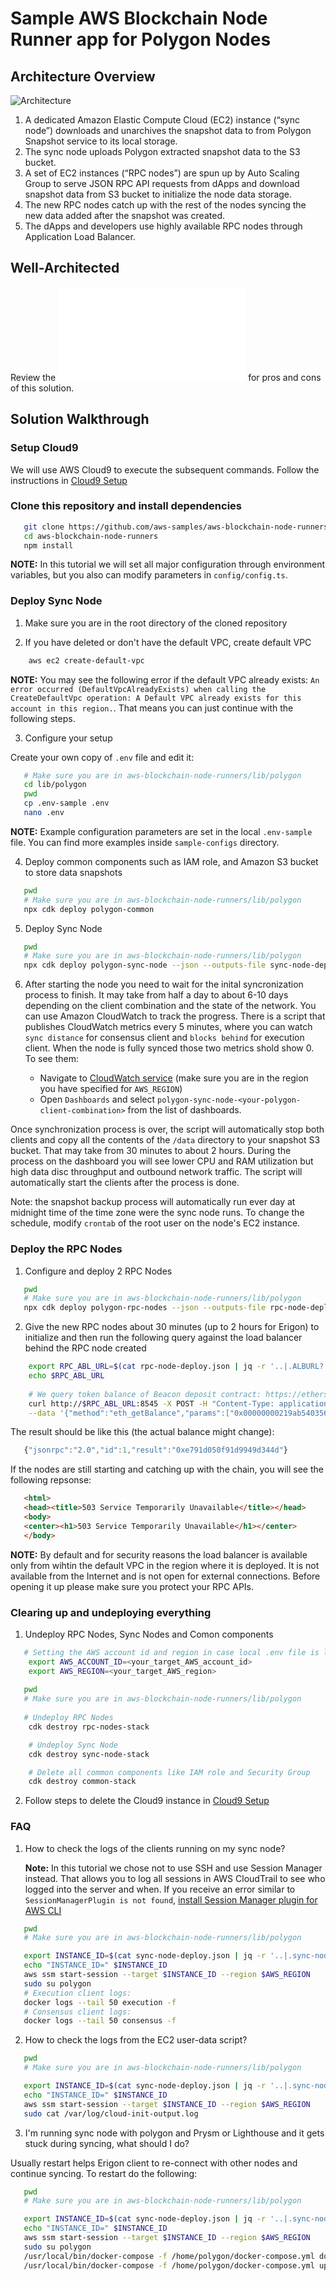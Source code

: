 # Sample AWS Blockchain Node Runner app for Polygon Nodes

## Architecture Overview

![Architecture](./doc/assets/Architecture.png)

1.	A dedicated Amazon Elastic Compute Cloud (EC2) instance (“sync node”) downloads and unarchives the snapshot data to from Polygon Snapshot service to its local storage.
2.	The sync node uploads Polygon extracted snapshot data to the S3 bucket.
3.	A set of EC2 instances (“RPC nodes”) are spun up by Auto Scaling Group to serve JSON RPC API requests from dApps and download snapshot data from S3 bucket to initialize the node data storage.
4.	The new RPC nodes catch up with the rest of the nodes syncing the new data added after the snapshot was created.
5.	The dApps and developers use highly available RPC nodes through Application Load Balancer.


## Well-Architected

Review the ![Well-Architected Checklist](./doc/assets/Well_Architected.md) for pros and cons of this solution.

## Solution Walkthrough

### Setup Cloud9

We will use AWS Cloud9 to execute the subsequent commands. Follow the instructions in [Cloud9 Setup](../../doc/setup-cloud9.md)

### Clone this repository and install dependencies

```bash
   git clone https://github.com/aws-samples/aws-blockchain-node-runners.git
   cd aws-blockchain-node-runners
   npm install
```

**NOTE:** In this tutorial we will set all major configuration through environment variables, but you also can modify parameters in `config/config.ts`.

### Deploy Sync Node

1. Make sure you are in the root directory of the cloned repository

2. If you have deleted or don't have the default VPC, create default VPC

```bash
    aws ec2 create-default-vpc
   ```

   **NOTE:** You may see the following error if the default VPC already exists: `An error occurred (DefaultVpcAlreadyExists) when calling the CreateDefaultVpc operation: A Default VPC already exists for this account in this region.`. That means you can just continue with the following steps.

3. Configure  your setup

Create your own copy of `.env` file and edit it:
```bash
   # Make sure you are in aws-blockchain-node-runners/lib/polygon
   cd lib/polygon
   pwd
   cp .env-sample .env
   nano .env
```
   **NOTE:** Example configuration parameters are set in the local `.env-sample` file. You can find more examples inside `sample-configs` directory.


4. Deploy common components such as IAM role, and Amazon S3 bucket to store data snapshots

```bash
   pwd
   # Make sure you are in aws-blockchain-node-runners/lib/polygon
   npx cdk deploy polygon-common
```

5. Deploy Sync Node

```bash
   pwd
   # Make sure you are in aws-blockchain-node-runners/lib/polygon
   npx cdk deploy polygon-sync-node --json --outputs-file sync-node-deploy.json
```

6. After starting the node you need to wait for the inital syncronization process to finish. It may take from half a day to about 6-10 days depending on the client combination and the state of the network. You can use Amazon CloudWatch to track the progress. There is a script that publishes CloudWatch metrics every 5 minutes, where you can watch `sync distance` for consensus client and `blocks behind` for execution client. When the node is fully synced those two metrics shold show 0. To see them:

    - Navigate to [CloudWatch service](https://console.aws.amazon.com/cloudwatch/) (make sure you are in the region you have specified for `AWS_REGION`)
    - Open `Dashboards` and select `polygon-sync-node-<your-polygon-client-combination>` from the list of dashboards.

Once synchronization process is over, the script will automatically stop both clients and copy all the contents of the `/data` directory to your snapshot S3 bucket. That may take from 30 minutes to about 2 hours. During the process on the dashboard you will see lower CPU and RAM utilization but high data disc throughput and outbound network traffic. The script will automatically start the clients after the process is done.

Note: the snapshot backup process will automatically run ever day at midnight time of the time zone were the sync node runs. To change the schedule, modify `crontab` of the root user on the node's EC2 instance.

### Deploy the RPC Nodes

1. Configure and deploy 2 RPC Nodes

```bash
   pwd
   # Make sure you are in aws-blockchain-node-runners/lib/polygon
   npx cdk deploy polygon-rpc-nodes --json --outputs-file rpc-node-deploy.json
```

2. Give the new RPC nodes about 30 minutes (up to 2 hours for Erigon) to initialize and then run the following query against the load balancer behind the RPC node created

```bash
    export RPC_ABL_URL=$(cat rpc-node-deploy.json | jq -r '..|.ALBURL? | select(. != null)')
    echo $RPC_ABL_URL
    
    # We query token balance of Beacon deposit contract: https://etherscan.io/address/0x00000000219ab540356cbb839cbe05303d7705fa
    curl http://$RPC_ABL_URL:8545 -X POST -H "Content-Type: application/json" \
    --data '{"method":"eth_getBalance","params":["0x00000000219ab540356cBB839Cbe05303d7705Fa", "latest"],"id":1,"jsonrpc":"2.0"}'
```

The result should be like this (the actual balance might change):

```javascript
   {"jsonrpc":"2.0","id":1,"result":"0xe791d050f91d9949d344d"}
```

   If the nodes are still starting and catching up with the chain, you will see the following repsonse:

```HTML
   <html>
   <head><title>503 Service Temporarily Unavailable</title></head>
   <body>
   <center><h1>503 Service Temporarily Unavailable</h1></center>
   </body>
```

**NOTE:** By default and for security reasons the load balancer is available only from wihtin the default VPC in the region where it is deployed. It is not available from the Internet and is not open for external connections. Before opening it up please make sure you protect your RPC APIs. 

### Clearing up and undeploying everything

1. Undeploy RPC Nodes, Sync Nodes and Comon components

```bash
   # Setting the AWS account id and region in case local .env file is lost
    export AWS_ACCOUNT_ID=<your_target_AWS_account_id>
    export AWS_REGION=<your_target_AWS_region>
   
   pwd
   # Make sure you are in aws-blockchain-node-runners/lib/polygon
   
   # Undeploy RPC Nodes
    cdk destroy rpc-nodes-stack

    # Undeploy Sync Node
    cdk destroy sync-node-stack

    # Delete all common components like IAM role and Security Group
    cdk destroy common-stack
```

2. Follow steps to delete the Cloud9 instance in [Cloud9 Setup](../../doc/setup-cloud9.md)

### FAQ

1. How to check the logs of the clients running on my sync node?

   **Note:** In this tutorial we chose not to use SSH and use Session Manager instead. That allows you to log all sessions in AWS CloudTrail to see who logged into the server and when. If you receive an error similar to `SessionManagerPlugin is not found`, [install Session Manager plugin for AWS CLI](https://docs.aws.amazon.com/systems-manager/latest/userguide/session-manager-working-with-install-plugin.html)

```bash
   pwd
   # Make sure you are in aws-blockchain-node-runners/lib/polygon

   export INSTANCE_ID=$(cat sync-node-deploy.json | jq -r '..|.sync-node-instance-id? | select(. != null)')
   echo "INSTANCE_ID=" $INSTANCE_ID
   aws ssm start-session --target $INSTANCE_ID --region $AWS_REGION
   sudo su polygon
   # Execution client logs:
   docker logs --tail 50 execution -f
   # Consensus client logs:
   docker logs --tail 50 consensus -f
```
2. How to check the logs from the EC2 user-data script?

```bash
   pwd
   # Make sure you are in aws-blockchain-node-runners/lib/polygon

   export INSTANCE_ID=$(cat sync-node-deploy.json | jq -r '..|.sync-node-instance-id? | select(. != null)')
   echo "INSTANCE_ID=" $INSTANCE_ID
   aws ssm start-session --target $INSTANCE_ID --region $AWS_REGION
   sudo cat /var/log/cloud-init-output.log
```

3. I'm running sync node with polygon and Prysm or Lighthouse and it gets stuck during syncing, what should I do?

Usually restart helps Erigon client to re-connect with other nodes and continue syncing. To restart do the following:

```bash
   pwd
   # Make sure you are in aws-blockchain-node-runners/lib/polygon

   export INSTANCE_ID=$(cat sync-node-deploy.json | jq -r '..|.sync-node-instance-id? | select(. != null)')
   echo "INSTANCE_ID=" $INSTANCE_ID
   aws ssm start-session --target $INSTANCE_ID --region $AWS_REGION
   sudo su polygon
   /usr/local/bin/docker-compose -f /home/polygon/docker-compose.yml down
   /usr/local/bin/docker-compose -f /home/polygon/docker-compose.yml up -d
```
